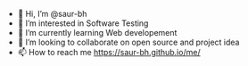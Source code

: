 - 👋 Hi, I’m @saur-bh
- 👀 I’m interested in Software Testing
- 🌱 I’m currently learning Web developement
- 💞️ I’m looking to collaborate on open source and project idea
- 📫 How to reach me https://saur-bh.github.io/me/

<!---
saur-bh/saur-bh is a ✨ special ✨ repository because its `README.md` (this file) appears on your GitHub profile.
You can click the Preview link to take a look at your changes.
--->

